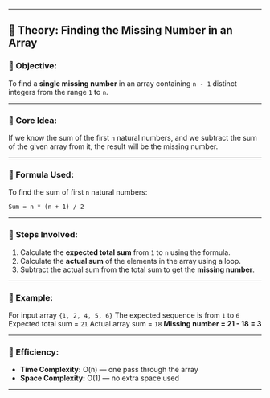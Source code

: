
---

## 📘 Theory: Finding the Missing Number in an Array

### 🔹 Objective:

To find a **single missing number** in an array containing `n - 1` distinct integers from the range `1` to `n`.

---

### 🔹 Core Idea:

If we know the sum of the first `n` natural numbers, and we subtract the sum of the given array from it, the result will be the missing number.

---

### 🔹 Formula Used:

To find the sum of first `n` natural numbers:

```
Sum = n * (n + 1) / 2
```

---

### 🔹 Steps Involved:

1. Calculate the **expected total sum** from `1` to `n` using the formula.
2. Calculate the **actual sum** of the elements in the array using a loop.
3. Subtract the actual sum from the total sum to get the **missing number**.

---

### 🔹 Example:

For input array `{1, 2, 4, 5, 6}`
The expected sequence is from `1` to `6`
Expected total sum = `21`
Actual array sum = `18`
**Missing number = 21 - 18 = 3**

---

### 🔹 Efficiency:

* **Time Complexity:** O(n) — one pass through the array
* **Space Complexity:** O(1) — no extra space used

---
 